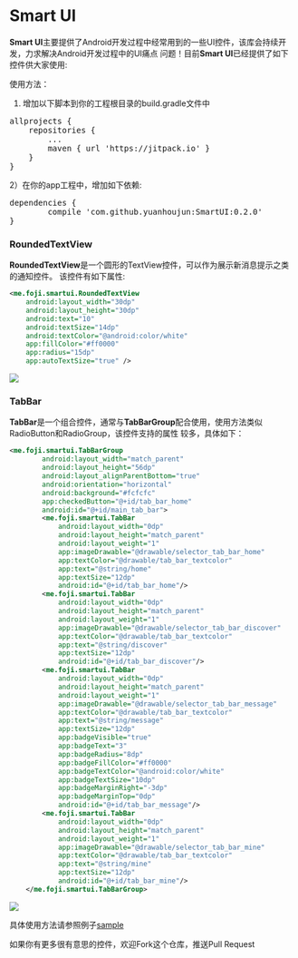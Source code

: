 # Smart UI
**Smart UI**主要提供了Android开发过程中经常用到的一些UI控件，该库会持续开发，力求解决Android开发过程中的UI痛点
问题！目前**Smart UI**已经提供了如下控件供大家使用:

使用方法：

1) 增加以下脚本到你的工程根目录的build.gradle文件中
<pre>
allprojects {
    repositories {
        ...
        maven { url 'https://jitpack.io' }
    }
}
</pre>

2）在你的app工程中，增加如下依赖:
<pre>
dependencies {
        compile 'com.github.yuanhoujun:SmartUI:0.2.0'
}
</pre>

### RoundedTextView
**RoundedTextView**是一个圆形的TextView控件，可以作为展示新消息提示之类的通知控件。
该控件有如下属性:
```xml
<me.foji.smartui.RoundedTextView
    android:layout_width="30dp"
    android:layout_height="30dp"
    android:text="10"
    android:textSize="14dp"
    android:textColor="@android:color/white"
    app:fillColor="#ff0000"
    app:radius="15dp"
    app:autoTextSize="true" />
```
![](https://github.com/yuanhoujun/SmartUI/blob/master/snapshot/rounded_textview.png)

### TabBar
**TabBar**是一个组合控件，通常与**TabBarGroup**配合使用，使用方法类似RadioButton和RadioGroup，该控件支持的属性
较多，具体如下：
```xml
<me.foji.smartui.TabBarGroup
        android:layout_width="match_parent"
        android:layout_height="56dp"
        android:layout_alignParentBottom="true"
        android:orientation="horizontal"
        android:background="#fcfcfc"
        app:checkedButton="@+id/tab_bar_home"
        android:id="@+id/main_tab_bar">
        <me.foji.smartui.TabBar
            android:layout_width="0dp"
            android:layout_height="match_parent"
            android:layout_weight="1"
            app:imageDrawable="@drawable/selector_tab_bar_home"
            app:textColor="@drawable/tab_bar_textcolor"
            app:text="@string/home"
            app:textSize="12dp"
            android:id="@+id/tab_bar_home"/>
        <me.foji.smartui.TabBar
            android:layout_width="0dp"
            android:layout_height="match_parent"
            android:layout_weight="1"
            app:imageDrawable="@drawable/selector_tab_bar_discover"
            app:textColor="@drawable/tab_bar_textcolor"
            app:text="@string/discover"
            app:textSize="12dp"
            android:id="@+id/tab_bar_discover"/>
        <me.foji.smartui.TabBar
            android:layout_width="0dp"
            android:layout_height="match_parent"
            android:layout_weight="1"
            app:imageDrawable="@drawable/selector_tab_bar_message"
            app:textColor="@drawable/tab_bar_textcolor"
            app:text="@string/message"
            app:textSize="12dp"
            app:badgeVisible="true"
            app:badgeText="3"
            app:badgeRadius="8dp"
            app:badgeFillColor="#ff0000"
            app:badgeTextColor="@android:color/white"
            app:badgeTextSize="10dp"
            app:badgeMarginRight="-3dp"
            app:badgeMarginTop="0dp"
            android:id="@+id/tab_bar_message"/>
        <me.foji.smartui.TabBar
            android:layout_width="0dp"
            android:layout_height="match_parent"
            android:layout_weight="1"
            app:imageDrawable="@drawable/selector_tab_bar_mine"
            app:textColor="@drawable/tab_bar_textcolor"
            app:text="@string/mine"
            app:textSize="12dp"
            android:id="@+id/tab_bar_mine"/>
    </me.foji.smartui.TabBarGroup>
```
![](https://github.com/yuanhoujun/SmartUI/blob/master/snapshot/tabbar.png)

具体使用方法请参照例子[sample](https://github.com/yuanhoujun/SmartUI/tree/master/sample)

如果你有更多很有意思的控件，欢迎Fork这个仓库，推送Pull Request